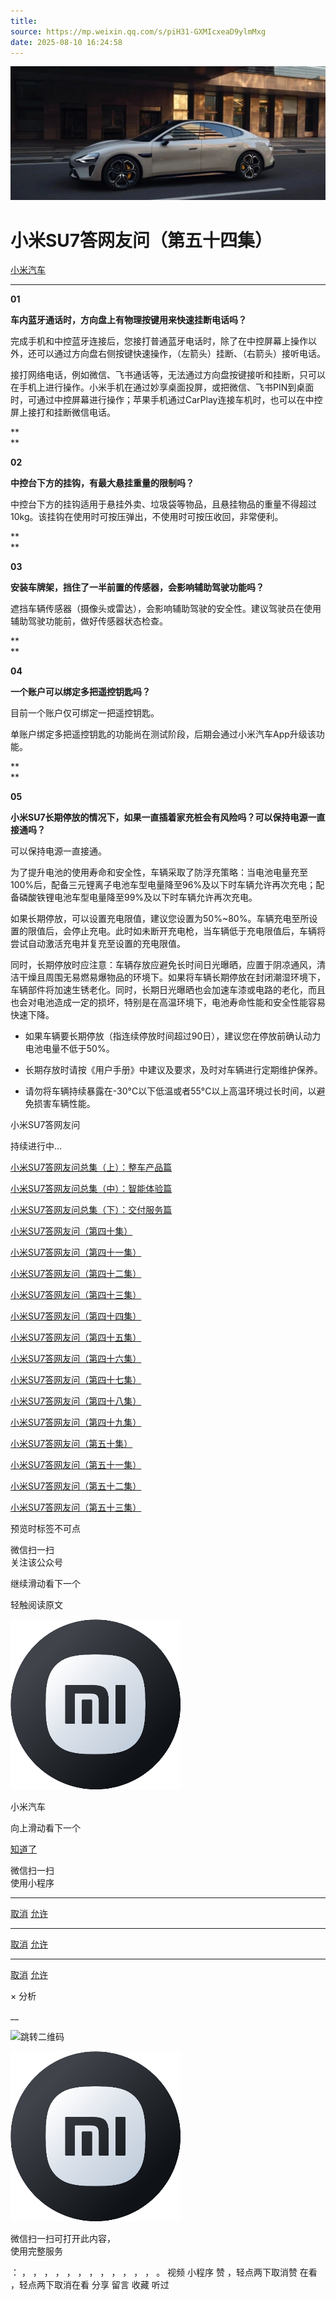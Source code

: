 ```yaml
---
title: 
source: https://mp.weixin.qq.com/s/piH31-GXMIcxeaD9ylmMxg
date: 2025-08-10 16:24:58
---
```


![cover_image](images/img_fcbfe9bd.jpg)


#  小米SU7答网友问（第五十四集）


[ 小米汽车 ](<javascript:void\(0\);>)

______

  

****01****

**车内蓝牙通话时，方向盘上有物理按键用来快速挂断电话吗？**

完成手机和中控蓝牙连接后，您接打普通蓝牙电话时，除了在中控屏幕上操作以外，还可以通过方向盘右侧按键快速操作，（左箭头）挂断、（右箭头）接听电话。

接打网络电话，例如微信、飞书通话等，无法通过方向盘按键接听和挂断，只可以在手机上进行操作。小米手机在通过妙享桌面投屏，或把微信、飞书PIN到桌面时，可通过中控屏幕进行操作；苹果手机通过CarPlay连接车机时，也可以在中控屏上接打和挂断微信电话。

**  
**

**02**

**中控台下方的挂钩，有最大悬挂重量的限制吗？**

中控台下方的挂钩适用于悬挂外卖、垃圾袋等物品，且悬挂物品的重量不得超过10kg。该挂钩在使用时可按压弹出，不使用时可按压收回，非常便利。

**  
**

**03**

**安装车牌架，挡住了一半前置的传感器，会影响辅助驾驶功能吗？**

遮挡车辆传感器（摄像头或雷达），会影响辅助驾驶的安全性。建议驾驶员在使用辅助驾驶功能前，做好传感器状态检查。

**  
**

**04**

**一个账户可以绑定多把遥控钥匙吗？**

目前一个账户仅可绑定一把遥控钥匙。

单账户绑定多把遥控钥匙的功能尚在测试阶段，后期会通过小米汽车App升级该功能。

**  
**

**05**  

**小米SU7长期停放的情况下，如果一直插着家充桩会有风险吗？可以保持电源一直接通吗？**

可以保持电源一直接通。

为了提升电池的使用寿命和安全性，车辆采取了防浮充策略：当电池电量充至100%后，配备三元锂离子电池车型电量降至96%及以下时车辆允许再次充电；配备磷酸铁锂电池车型电量降至99%及以下时车辆允许再次充电。

如果长期停放，可以设置充电限值，建议您设置为50%~80%。车辆充电至所设置的限值后，会停止充电。此时如未断开充电枪，当车辆低于充电限值后，车辆将尝试自动激活充电并复充至设置的充电限值。

同时，长期停放时应注意：车辆存放应避免长时间日光曝晒，应置于阴凉通风，清洁干燥且周围无易燃易爆物品的环境下。如果将车辆长期停放在封闭潮湿环境下，车辆部件将加速生锈老化。同时，长期日光曝晒也会加速车漆或电路的老化，而且也会对电池造成一定的损坏，特别是在高温环境下，电池寿命性能和安全性能容易快速下降。

  * 如果车辆要长期停放（指连续停放时间超过90日），建议您在停放前确认动力电池电量不低于50%。

  * 长期存放时请按《用户手册》中建议及要求，及时对车辆进行定期维护保养。

  * 请勿将车辆持续暴露在-30°C以下低温或者55°C以上高温环境过长时间，以避免损害车辆性能。

  

小米SU7答网友问

持续进行中…

[小米SU7答网友问总集（上）：整车产品篇](<http://mp.weixin.qq.com/s?__biz=MzkyNzU3MDI3Nw==&mid=2247489972&idx=1&sn=b8c58d29e1da2eb08549f48262d2fcce&chksm=c22759bef550d0a88c50e70ab4bc59b26ab31ee5e634a52694ee0cc28f08979a4662fe598032&scene=21#wechat_redirect>)

[小米SU7答网友问总集（中）：智能体验篇](<http://mp.weixin.qq.com/s?__biz=MzkyNzU3MDI3Nw==&mid=2247490580&idx=1&sn=c0e685b4d60f817a799fd4594ab294ad&chksm=c2275c1ef550d508549e791b5b0d076288f55ee40a8145ea3642e6f9166aedba8b267cb11051&scene=21#wechat_redirect>)

[小米SU7答网友问总集（下）：交付服务篇](<http://mp.weixin.qq.com/s?__biz=MzkyNzU3MDI3Nw==&mid=2247490603&idx=1&sn=88ef8375987c8a7be5c1bc6b8a42e9f6&chksm=c2275c21f550d537cbed33f14c6062f066a768b19efdaa1fd3b67dc17c1abe494d5cffa15124&scene=21#wechat_redirect>)

[小米SU7答网友问（第四十集）](<http://mp.weixin.qq.com/s?__biz=MzkyNzU3MDI3Nw==&mid=2247490643&idx=1&sn=213f175676280f7958bace8d6d467568&chksm=c2275c59f550d54f201060f9c4c7dd8be6c6bd2737d38aa16cc3ccb85f8b7fd9598e0def18f8&scene=21#wechat_redirect>)

[小米SU7答网友问（第四十一集）](<http://mp.weixin.qq.com/s?__biz=MzkyNzU3MDI3Nw==&mid=2247490710&idx=1&sn=56d9b707c60ba5be5457d884f1013f88&chksm=c2275c9cf550d58a249cdd7bf8ea554d1b19869171a8addb307c4ab9daf17ae6f1a8ec8a190d&scene=21#wechat_redirect>)  

[小米SU7答网友问（第四十二集）](<http://mp.weixin.qq.com/s?__biz=MzkyNzU3MDI3Nw==&mid=2247490735&idx=1&sn=70a61bb524c263198c3db73cd0f4db6c&chksm=c2275ca5f550d5b3eacbf734b503cfdde5466232420a627886309ae897b7ae6cecdea1acc52a&scene=21#wechat_redirect>)

[小米SU7答网友问（第四十三集）](<http://mp.weixin.qq.com/s?__biz=MzkyNzU3MDI3Nw==&mid=2247490743&idx=1&sn=bffffaf2e910fc0e666a7648ed694fe5&chksm=c2275cbdf550d5ab1bf4c1d6b82c5a1f3b5206ee1a1d05198ae7a8f1af4d59f839dc34fd6ad2&scene=21#wechat_redirect>)

[小米SU7答网友问（第四十四集）](<http://mp.weixin.qq.com/s?__biz=MzkyNzU3MDI3Nw==&mid=2247490748&idx=1&sn=6160b9038c5209a9e64153ebcb2d3807&chksm=c2275cb6f550d5a0e14bab2b01483fad1bcee53889419e318e91d5768d3952c1c7b30ad0e185&scene=21#wechat_redirect>)

[小米SU7答网友问（第四十五集）](<http://mp.weixin.qq.com/s?__biz=MzkyNzU3MDI3Nw==&mid=2247494797&idx=1&sn=a97b403a4ff07ba213987e171f50119b&chksm=c224ac87f5532591b05a0ee18ef74c9372a10feb14481925ce4f496e9e11ef2f8d4b59336092&scene=21#wechat_redirect>)

[小米SU7答网友问（第四十六集）](<http://mp.weixin.qq.com/s?__biz=MzkyNzU3MDI3Nw==&mid=2247496002&idx=1&sn=581d0d1142d93ce150fea3965895558c&chksm=c224b148f553385e5f55cf9d7371f2db2fb70c3b8abb72b00774d4ffd446d16babcf1186ac00&scene=21#wechat_redirect>)

[小米SU7答网友问（第四十七集）](<http://mp.weixin.qq.com/s?__biz=MzkyNzU3MDI3Nw==&mid=2247496007&idx=1&sn=6a421c3b17cc1c65329d05cb32d9623c&chksm=c224b14df553385b03ed46354e48060b3936c02ef2eb6fc0525f42f293750ed873268571d202&scene=21#wechat_redirect>)

[小米SU7答网友问（第四十八集）](<http://mp.weixin.qq.com/s?__biz=MzkyNzU3MDI3Nw==&mid=2247496032&idx=1&sn=55195b432d452da064fcef7d5974a10f&chksm=c224b16af553387ccad87fac4f24947fa2d47458f9582f2346f5e289a8e7eb26a0347b2b811f&scene=21#wechat_redirect>)

[小米SU7答网友问（第四十九集）](<http://mp.weixin.qq.com/s?__biz=MzkyNzU3MDI3Nw==&mid=2247496197&idx=2&sn=20d2997ddaa8b4acd48320f29c065d02&chksm=c224b20ff5533b1970b474d54e1c45dc70270641db75757bc54f82d4eb96112b4acb25ec8ed3&scene=21#wechat_redirect>)

[小米SU7答网友问（第五十集）](<http://mp.weixin.qq.com/s?__biz=MzkyNzU3MDI3Nw==&mid=2247496220&idx=2&sn=8e78ba969d5a735cdcb52f80ed1ff8f4&chksm=c224b216f5533b002a0f73b964f8bc4c6789e5394dbab1a39f114d627bbe28bfcc054d08e868&scene=21#wechat_redirect>)

[小米SU7答网友问（第五十一集）](<http://mp.weixin.qq.com/s?__biz=MzkyNzU3MDI3Nw==&mid=2247496229&idx=2&sn=205628e113bd59563b8fe2132e536723&chksm=c224b22ff5533b39d44cd21f0e85fe29d7cc19e6541ccfbd8167999fddededf1f47f0144005a&scene=21#wechat_redirect>)

[小米SU7答网友问（第五十二集）](<http://mp.weixin.qq.com/s?__biz=MzkyNzU3MDI3Nw==&mid=2247496282&idx=2&sn=47a3e261e951d6f3ab3d32aed082b87a&chksm=c224b250f5533b46ffe02af67695f42360ad3edc1633fe9908efe07ece32baefbd5c7dae856b&scene=21#wechat_redirect>)

[小米SU7答网友问（第五十三集）](<http://mp.weixin.qq.com/s?__biz=MzkyNzU3MDI3Nw==&mid=2247496286&idx=1&sn=338b1ac90677a8dff55e43361658ec8e&chksm=c224b254f5533b42f34681c6d20794a0dff7bf8f3e7f35828d9b6d8d538d924f88949577b67f&scene=21#wechat_redirect>)

[](<http://mp.weixin.qq.com/s?__biz=MzkyNzU3MDI3Nw==&mid=2247490603&idx=1&sn=88ef8375987c8a7be5c1bc6b8a42e9f6&chksm=c2275c21f550d537cbed33f14c6062f066a768b19efdaa1fd3b67dc17c1abe494d5cffa15124&scene=21#wechat_redirect>)

  

[](<>)[](<>)

  

预览时标签不可点

微信扫一扫  
关注该公众号

继续滑动看下一个

轻触阅读原文

![img_97d833da.jpg](images/img_97d833da.jpg)

小米汽车 

向上滑动看下一个

[知道了](<javascript:;>)

微信扫一扫  
使用小程序

****

[取消](<javascript:void\(0\);>) [允许](<javascript:void\(0\);>)

****

[取消](<javascript:void\(0\);>) [允许](<javascript:void\(0\);>)

****

[取消](<javascript:void\(0\);>) [允许](<javascript:void\(0\);>)

× 分析

__

![跳转二维码]()

![作者头像](images/img_97d833da.jpg)

微信扫一扫可打开此内容，  
使用完整服务

： ， ， ， ， ， ， ， ， ， ， ， ， 。 视频 小程序 赞 ，轻点两下取消赞 在看 ，轻点两下取消在看 分享 留言 收藏 听过